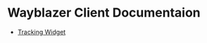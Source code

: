 # Wayblazer Client Documentaion
+ [Tracking Widget](https://github.com/wayblazer/wayblazer.github.io/blob/master/track.md)